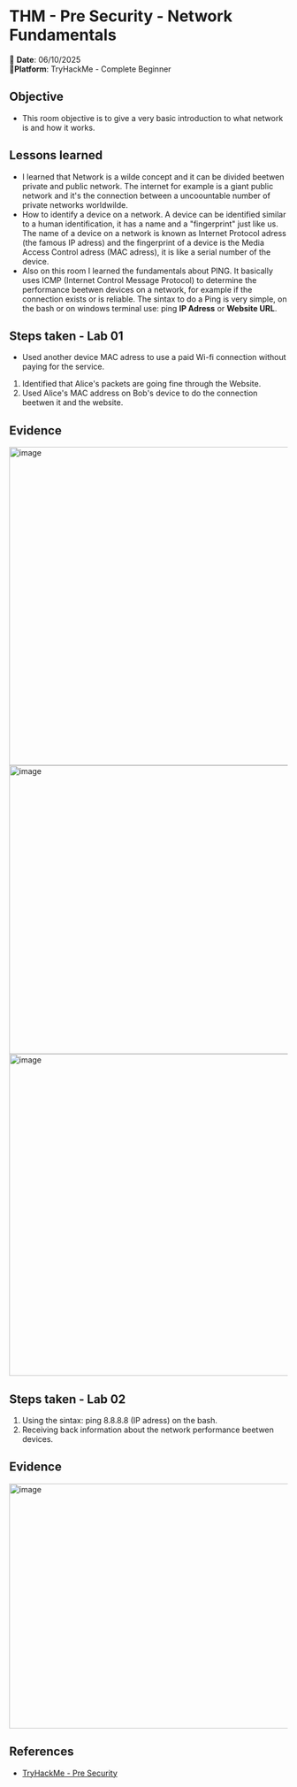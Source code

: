 # THM - Pre Security - Network Fundamentals 
📅 **Date**: 06/10/2025  
🔗**Platform**: TryHackMe - Complete Beginner


## Objective
 * This room objective is to give a very basic introduction to what network is and how it works.
 

## Lessons learned 
* I learned that Network is a wilde concept and it can be divided beetwen private and public network. The internet for example is a giant public network and it's the connection between a uncoountable number of private networks worldwilde. 
* How to identify a device on a network. A device can be identified similar to a human identification, it has a name and a "fingerprint" just like us. The name of a device on a network is known as Internet Protocol adress (the famous IP adress) and the fingerprint of a device is the Media Access Control adress (MAC adress), it is like a serial number of the device.
* Also on this room I learned the fundamentals about PING. It basically uses ICMP (Internet Control Message Protocol) to determine the performance beetwen devices on a network, for example if the connection exists or is reliable. The sintax to do a Ping is very simple, on the bash or on windows terminal use: ping **IP Adress** or **Website URL**.


## Steps taken - Lab 01
  *  Used another device MAC adress to use a paid Wi-fi connection without paying for the service.
  1. Identified that Alice's packets are going fine through the Website.
  2. Used Alice's MAC address on Bob's device to do the connection beetwen it and the website.

## Evidence 
 <img width="675" height="576" alt="image" src="https://github.com/user-attachments/assets/c2cb45cf-ace8-45d2-a7b0-810e6369ed1a" />

 <img width="699" height="522" alt="image" src="https://github.com/user-attachments/assets/2a31725d-f582-40fc-a2a7-7e72eb3eb4e9" />

<img width="678" height="582" alt="image" src="https://github.com/user-attachments/assets/807691e1-973d-40e5-80fc-2061ea5cd562" />


## Steps taken - Lab 02
1. Using the sintax: ping 8.8.8.8 (IP adress) on the bash.
2. Receiving back information about the network performance beetwen devices.

## Evidence 

<img width="665" height="443" alt="image" src="https://github.com/user-attachments/assets/a6bc7fbc-3d6c-4435-8ae8-02b0fc874228" />

## References 

* [TryHackMe - Pre Security](https://tryhackme.com/room/offensivesecurityintro)
